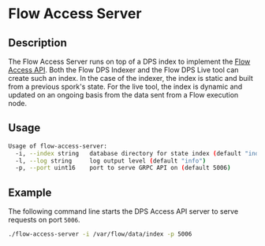 # Flow Access Server

## Description

The Flow Access Server runs on top of a DPS index to implement the [Flow Access API](https://docs.onflow.org/access-api).
Both the Flow DPS Indexer and the Flow DPS Live tool can create such an index.
In the case of the indexer, the index is static and built from a previous spork's state.
For the live tool, the index is dynamic and updated on an ongoing basis from the data sent from a Flow execution node.

## Usage

```sh
Usage of flow-access-server:
  -i, --index string   database directory for state index (default "index")
  -l, --log string     log output level (default "info")
  -p, --port uint16    port to serve GRPC API on (default 5006)
```

## Example

The following command line starts the DPS Access API server to serve requests on port `5006`.

```sh
./flow-access-server -i /var/flow/data/index -p 5006
```
